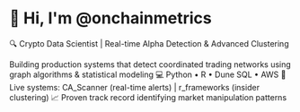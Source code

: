 # 👋 Hi, I'm @onchainmetrics

🔍 Crypto Data Scientist | Real-time Alpha Detection & Advanced Clustering

  Building production systems that detect coordinated trading networks using graph algorithms & statistical modeling 
  💻 Python • R • Dune SQL • AWS 🚀 Live systems: CA_Scanner (real-time alerts) | r_frameworks (insider clustering) 
  📈 Proven track record identifying market manipulation patterns
